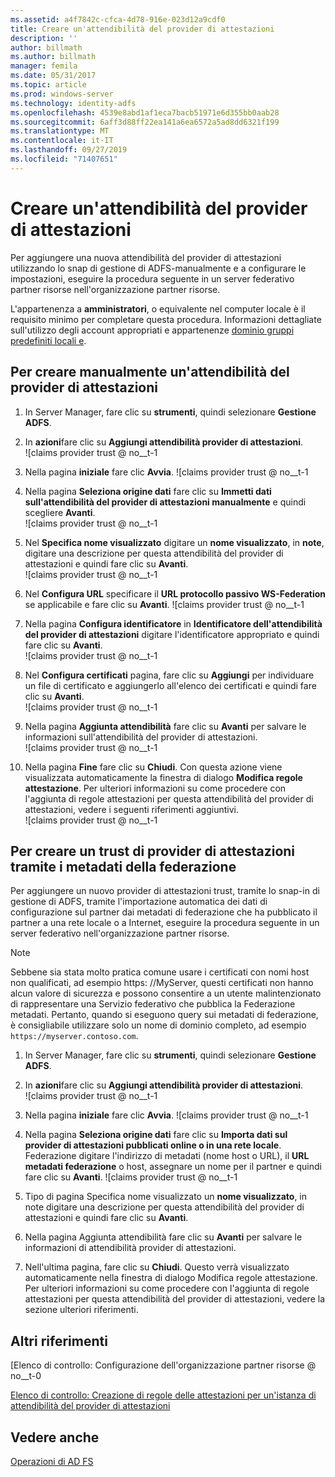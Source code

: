 ```yaml
---
ms.assetid: a4f7842c-cfca-4d78-916e-023d12a9cdf0
title: Creare un'attendibilità del provider di attestazioni
description: ''
author: billmath
ms.author: billmath
manager: femila
ms.date: 05/31/2017
ms.topic: article
ms.prod: windows-server
ms.technology: identity-adfs
ms.openlocfilehash: 4539e8abd1af1eca7bacb51971e6d355bb0aab28
ms.sourcegitcommit: 6aff3d88ff22ea141a6ea6572a5ad8dd6321f199
ms.translationtype: MT
ms.contentlocale: it-IT
ms.lasthandoff: 09/27/2019
ms.locfileid: "71407651"
---
```

# <a name="create-a-claims-provider-trust"></a>Creare un'attendibilità del provider di attestazioni

Per aggiungere una nuova attendibilità del provider di attestazioni utilizzando lo snap di gestione di ADFS\-manualmente e a configurare le impostazioni, eseguire la procedura seguente in un server federativo partner risorse nell'organizzazione partner risorse.  
  
L'appartenenza a **amministratori**, o equivalente nel computer locale è il requisito minimo per completare questa procedura.  Informazioni dettagliate sull'utilizzo degli account appropriati e appartenenze [dominio gruppi predefiniti locali e](https://go.microsoft.com/fwlink/?LinkId=83477).   
  
## <a name="to-create-a-claims-provider-trust-manually"></a>Per creare manualmente un'attendibilità del provider di attestazioni  
  
1.  In Server Manager, fare clic su **strumenti**, quindi selezionare **Gestione ADFS**.  
  
2.  In **azioni**fare clic su **Aggiungi attendibilità provider di attestazioni**.  
![claims provider trust @ no__t-1   
  
3.  Nella pagina **iniziale** fare clic **Avvia**. 
![claims provider trust @ no__t-1    
  
4.  Nella pagina **Seleziona origine dati** fare clic su **Immetti dati sull'attendibilità del provider di attestazioni manualmente** e quindi scegliere **Avanti**.  
![claims provider trust @ no__t-1     

5.  Nel **Specifica nome visualizzato** digitare un **nome visualizzato**, in **note**, digitare una descrizione per questa attendibilità del provider di attestazioni e quindi fare clic su **Avanti**.  
![claims provider trust @ no__t-1     

6.  Nel **Configura URL** specificare il **URL protocollo passivo WS-Federation** se applicabile e fare clic su **Avanti**.
![claims provider trust @ no__t-1     

8. Nella pagina **Configura identificatore** in **Identificatore dell'attendibilità del provider di attestazioni** digitare l'identificatore appropriato e quindi fare clic su **Avanti**.  
![claims provider trust @ no__t-1    

9. Nel **Configura certificati** pagina, fare clic su **Aggiungi** per individuare un file di certificato e aggiungerlo all'elenco dei certificati e quindi fare clic su **Avanti**.  
![claims provider trust @ no__t-1    

10. Nella pagina **Aggiunta attendibilità** fare clic su **Avanti** per salvare le informazioni sull'attendibilità del provider di attestazioni.  
![claims provider trust @ no__t-1    

11. Nella pagina **Fine** fare clic su **Chiudi**. Con questa azione viene visualizzata automaticamente la finestra di dialogo **Modifica regole attestazione**. Per ulteriori informazioni su come procedere con l'aggiunta di regole attestazioni per questa attendibilità del provider di attestazioni, vedere i seguenti riferimenti aggiuntivi.  
![claims provider trust @ no__t-1

## <a name="to-create-a-claims-provider-trust-using-federation-metadata"></a>Per creare un trust di provider di attestazioni tramite i metadati della federazione
Per aggiungere un nuovo provider di attestazioni trust, tramite lo snap-in di gestione di ADFS, tramite l'importazione automatica dei dati di configurazione sul partner dai metadati di federazione che ha pubblicato il partner a una rete locale o a Internet, eseguire la procedura seguente in un server federativo nell'organizzazione partner risorse.

>[!NOTE]
>Sebbene sia stata molto pratica comune usare i certificati con nomi host non qualificati, ad esempio https: \//MyServer, questi certificati non hanno alcun valore di sicurezza e possono consentire a un utente malintenzionato di rappresentare una Servizio federativo che pubblica la Federazione metadati. Pertanto, quando si eseguono query sui metadati di federazione, è consigliabile utilizzare solo un nome di dominio completo, ad esempio `https://myserver.contoso.com`.

1.  In Server Manager, fare clic su **strumenti**, quindi selezionare **Gestione ADFS**.  
  
2.  In **azioni**fare clic su **Aggiungi attendibilità provider di attestazioni**.  
![claims provider trust @ no__t-1   
  
3.  Nella pagina **iniziale** fare clic **Avvia**. 
![claims provider trust @ no__t-1    
  
4.  Nella pagina **Seleziona origine dati** fare clic su **Importa dati sul provider di attestazioni pubblicati online o in una rete locale**. Federazione digitare l'indirizzo di metadati (nome host o URL), il **URL metadati federazione** o host, assegnare un nome per il partner e quindi fare clic su **Avanti**.
![claims provider trust @ no__t-1    

5.  Tipo di pagina Specifica nome visualizzato un **nome visualizzato**, in note digitare una descrizione per questa attendibilità del provider di attestazioni e quindi fare clic su **Avanti**.

6.  Nella pagina Aggiunta attendibilità fare clic su **Avanti** per salvare le informazioni di attendibilità provider di attestazioni.

7.  Nell'ultima pagina, fare clic su **Chiudi**. Questo verrà visualizzato automaticamente nella finestra di dialogo Modifica regole attestazione. Per ulteriori informazioni su come procedere con l'aggiunta di regole attestazioni per questa attendibilità del provider di attestazioni, vedere la sezione ulteriori riferimenti.



    
## <a name="additional-references"></a>Altri riferimenti  
[Elenco di controllo: Configurazione dell'organizzazione partner risorse @ no__t-0  
  
[Elenco di controllo: Creazione di regole delle attestazioni per un'istanza di attendibilità del provider di attestazioni](../../ad-fs/deployment/Checklist--Creating-Claim-Rules-for-a-Claims-Provider-Trust.md)  
  
## <a name="see-also"></a>Vedere anche  
[Operazioni di AD FS](../../ad-fs/AD-FS-2016-Operations.md) 
  
